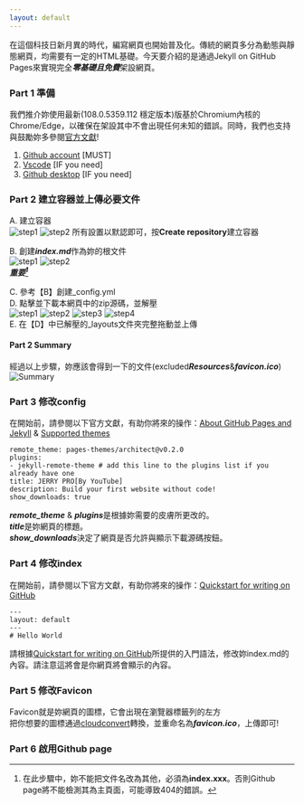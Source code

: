```yaml
---
layout: default
---
```

在這個科技日新月異的時代，編寫網頁也開始普及化。傳統的網頁多分為動態與靜態網頁，均需要有一定的HTML基礎。今天要介紹的是通過Jekyll on GitHub Pages來實現完全***零基礎且免費***架設網頁。
### Part 1 準備
我們推介妳使用最新(108.0.5359.112 穩定版本)版基於Chromium內核的Chrome/Edge，以確保在架設其中不會出現任何未知的錯誤。同時，我們也支持與鼓勵妳多參閱[官方文獻](https://docs.github.com/en)!
1. [Github account](https://github.com/signup?ref_cta=Sign+up&ref_loc=header+logged+out&ref_page=%2F&source=header-home) [MUST]
2. [Vscode](https://code.visualstudio.com/) [IF you need]
3. [Github desktop](https://desktop.github.com/) [IF you need]
### Part 2 建立容器並上傳必要文件
A. 建立容器<br/>
![step1](./Resources/resource1.png)
![step2](./Resources/resource2.png)
所有設置以默認即可，按**Create repository**建立容器

B. 創建***index.md***作為妳的根文件<br/>
![step1](./Resources/resource3.png)
![step2](./Resources/resource4.png)<br/>
***重要[^1]***

C. 參考【B】創建_config.yml<br/>
D. 點擊並下載本網頁中的zip源碼，並解壓<br/>
![step1](./Resources/resource5.png)
![step2](./Resources/resource6.png)
![step3](./Resources/resource7.png)
![step4](./Resources/resource8.png)<br/>
E. 在【D】中已解壓的_layouts文件夾完整拖動並上傳
#### Part 2 Summary
經過以上步驟，妳應該會得到一下的文件(excluded***Resources***&***favicon.ico***)
![Summary](./Resources/resource1-end.png)

### Part 3 修改config
在開始前，請參閱以下官方文獻，有助你將來的操作：[About GitHub Pages and Jekyll](https://docs.github.com/en/pages/setting-up-a-github-pages-site-with-jekyll/about-github-pages-and-jekyll) & [Supported themes](https://pages.github.com/themes/)
```
remote_theme: pages-themes/architect@v0.2.0
plugins:
- jekyll-remote-theme # add this line to the plugins list if you already have one
title: JERRY PRO[By YouTube]
description: Build your first website without code!
show_downloads: true
```
***remote_theme*** & ***plugins***是根據妳需要的皮膚所更改的。<br/>
***title***是妳網頁的標題。<br/>
***show_downloads***決定了網頁是否允許與顯示下載源碼按鈕。<br/>

### Part 4 修改index
在開始前，請參閱以下官方文獻，有助你將來的操作：[Quickstart for writing on GitHub](https://docs.github.com/en/get-started/writing-on-github/getting-started-with-writing-and-formatting-on-github/quickstart-for-writing-on-github)
```
---
layout: default
---
# Hello World
```
請根據[Quickstart for writing on GitHub](https://docs.github.com/en/get-started/writing-on-github/getting-started-with-writing-and-formatting-on-github/quickstart-for-writing-on-github)所提供的入門語法，修改妳index.md的內容。請注意這將會是你網頁將會顯示的內容。

### Part 5 修改Favicon
Favicon就是妳網頁的圖標，它會出現在瀏覽器標籤列的左方<br/>
把你想要的圖標通過[cloudconvert](https://cloudconvert.com/png-to-ico)轉換，並重命名為***favicon.ico***，上傳即可!

### Part 6 啟用Github page


[^1]: 在此步驟中，妳不能把文件名改為其他，必須為**index.xxx**。否則Github page將不能檢測其為主頁面，可能導致404的錯誤。
